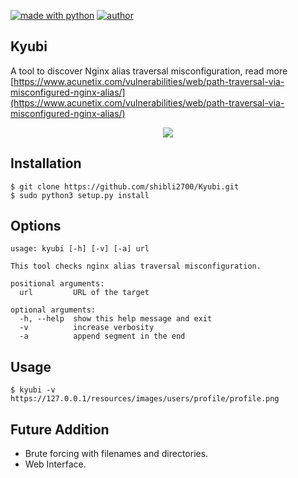 [![made with python](https://img.shields.io/badge/made%20in-python-red)](https://img.shields.io/badge/made%20in-python-red)
[![author](https://img.shields.io/badge/author-shibli2700-blue)](https://img.shields.io/badge/author-shibli2700-blue)
## Kyubi

A tool to discover Nginx alias traversal misconfiguration, read more [https://www.acunetix.com/vulnerabilities/web/path-traversal-via-misconfigured-nginx-alias/](https://www.acunetix.com/vulnerabilities/web/path-traversal-via-misconfigured-nginx-alias/)

<p align="center"><img src="https://i.postimg.cc/NfvjVmJj/Capture.jpg" /></p>

## Installation

```
$ git clone https://github.com/shibli2700/Kyubi.git
$ sudo python3 setup.py install
```

## Options
```
usage: kyubi [-h] [-v] [-a] url

This tool checks nginx alias traversal misconfiguration.

positional arguments:
  url         URL of the target

optional arguments:
  -h, --help  show this help message and exit
  -v          increase verbosity
  -a          append segment in the end
  ```

## Usage

```
$ kyubi -v https://127.0.0.1/resources/images/users/profile/profile.png
```

## Future Addition

* Brute forcing with filenames and directories.
* Web Interface.
